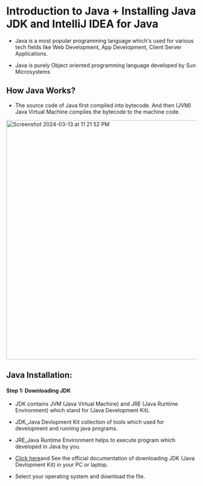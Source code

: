 # Introduction to Java + Installing Java JDK and IntelliJ IDEA for Java

<ul>
  <li><p>Java is a most popular programming language which's used for various tech fields like Web Development, 
  App Development, Client Server Applications.</p></li>
  <li><p>Java is purely Object oriented programming language developed by Sun Microsystems</p></li>
</ul>

<h2>How Java Works?</h2>
<ul>
  <li><p>The source code of Java first compiled into bytecode. And then (JVM) Java Virtual Machine compiles the bytecode
   to the machine code.</p></li>
</ul>
<p><img width="633" alt="Screenshot 2024-03-13 at 11 21 52 PM" src="https://github.com/Saqibadnan0011/Apple_Hello_Animation/assets/79377722/857af1d5-e217-4df8-800c-46a838fb0fd0"></p>

<h2>Java Installation:</h2>
<h4>Step 1: Downloading JDK</h4>

<ul>
  <li><p>JDK contains JVM (Java Virtual Machine) and JRE (Java Runtime Environment) which stand for (Java Development Kit).</p></li>
  <li><p>JDK_Java Devlopment Kit collection of tools which used for development and running java programs.</p></li>
  <li><p>JRE_Java Runtime Environment helps to execute program which developed in Java by you.</p></li>
  <li><p><a href = "https://www.oracle.com/java/technologies/javase-jdk16-downloads.html">Click here</a>and See the official    documentation of downloading JDK (Java Devlopment Kit) in your PC or laptop.</p></li>
  <li><p>Select your operating system and download the file.</p></li>
</ul>





